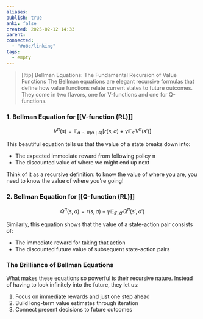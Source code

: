 ```yaml
---
aliases: 
publish: true
anki: false
created: 2025-02-12 14:33
parent:
connected:
  - "#обс/linking"
tags:
  - empty
---
```


> [!tip] Bellman Equations: The Fundamental Recursion of Value Functions
The Bellman equations are elegant recursive formulas that define how value functions relate current states to future outcomes. They come in two flavors, one for V-functions and one for Q-functions.

### 1. Bellman Equation for  [[V-function (RL)]]

$${V^{\pi}(s) = \mathbb{E}_{a \sim \pi(a \mid s)} \left[ r(s, a) + \gamma \mathbb{E}_{s'} V^{\pi}(s') \right]}$$

This beautiful equation tells us that the value of a state breaks down into:
- The expected immediate reward from following policy π
- The discounted value of where we might end up next

Think of it as a recursive definition: to know the value of where you are, you need to know the value of where you're going!

### 2. Bellman Equation for  [[Q-function (RL)]]

$${Q^{\pi}(s, a) = r(s, a) + \gamma \mathbb{E}_{s', a'} Q^{\pi}(s', a')}$$

Similarly, this equation shows that the value of a state-action pair consists of:
- The immediate reward for taking that action
- The discounted future value of subsequent state-action pairs

### The Brilliance of Bellman Equations

What makes these equations so powerful is their recursive nature. Instead of having to look infinitely into the future, they let us:
1. Focus on immediate rewards and just one step ahead
2. Build long-term value estimates through iteration
3. Connect present decisions to future outcomes

